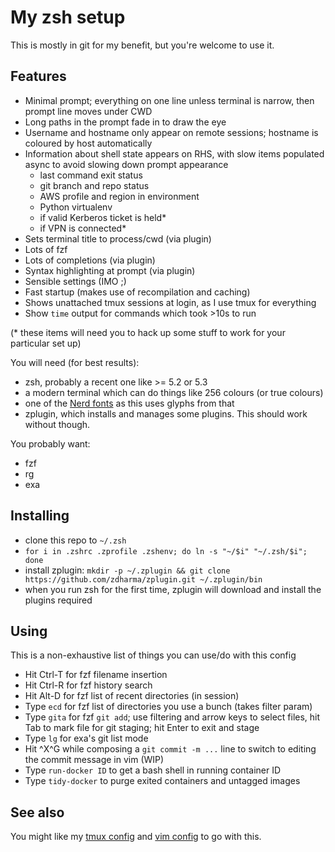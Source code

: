 # My zsh setup

This is mostly in git for my benefit, but you're welcome to use it.

## Features

* Minimal prompt; everything on one line unless terminal is narrow, then prompt line moves under CWD
* Long paths in the prompt fade in to draw the eye
* Username and hostname only appear on remote sessions; hostname is coloured by host automatically
* Information about shell state appears on RHS, with slow items populated async to avoid slowing down prompt appearance
    - last command exit status
    - git branch and repo status
    - AWS profile and region in environment
    - Python virtualenv
    - if valid Kerberos ticket is held*
    - if VPN is connected*
* Sets terminal title to process/cwd (via plugin)
* Lots of fzf
* Lots of completions (via plugin)
* Syntax highlighting at prompt (via plugin)
* Sensible settings (IMO ;)
* Fast startup (makes use of recompilation and caching)
* Shows unattached tmux sessions at login, as I use tmux for everything
* Show `time` output for commands which took >10s to run

(* these items will need you to hack up some stuff to work for your particular set up)

You will need (for best results):

* zsh, probably a recent one like >= 5.2 or 5.3
* a modern terminal which can do things like 256 colours (or true colours)
* one of the [Nerd fonts](https://github.com/ryanoasis/nerd-fonts) as this uses glyphs from that
* zplugin, which installs and manages some plugins. This should work without though.

You probably want:

* fzf
* rg
* exa

## Installing

* clone this repo to `~/.zsh`
* `for i in .zshrc .zprofile .zshenv; do ln -s "~/$i" "~/.zsh/$i"; done`
* install zplugin: `mkdir -p ~/.zplugin && git clone https://github.com/zdharma/zplugin.git ~/.zplugin/bin`
* when you run zsh for the first time, zplugin will download and install the plugins required

## Using

This is a non-exhaustive list of things you can use/do with this config

* Hit Ctrl-T for fzf filename insertion
* Hit Ctrl-R for fzf history search
* Hit Alt-D for fzf list of recent directories (in session)
* Type `ecd` for fzf list of directories you use a bunch (takes filter param)
* Type `gita` for fzf `git add`; use filtering and arrow keys to select files, hit Tab to mark file for git staging; hit Enter to exit and stage
* Type `lg` for exa's git list mode
* Hit ^X^G while composing a `git commit -m ...` line to switch to editing the commit message in vim (WIP)
* Type `run-docker ID` to get a bash shell in running container ID
* Type `tidy-docker` to purge exited containers and untagged images

## See also

You might like my [tmux config](https://jamesoff.net/2017/08/26/tmux-configuration.html) and [vim config](https://bitbucket.org/jamesoff/vim/src) to go with this.
